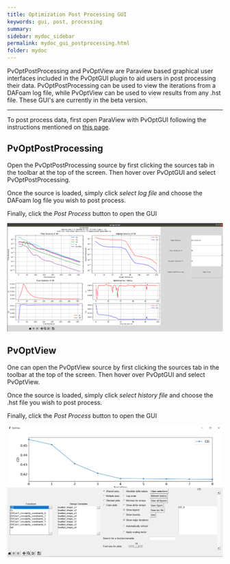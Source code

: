 ```yaml
---
title: Optimization Post Processing GUI
keywords: gui, post, processing
summary: 
sidebar: mydoc_sidebar
permalink: mydoc_gui_postprocessing.html
folder: mydoc
---
```


PvOptPostProcessing and PvOptView are Paraview based graphical user interfaces included in the PvOptGUI plugin to aid users in post processing their data. PvOptPostProcessing can be used to view the iterations from a DAFoam log file, while PvOptView can be used to view results from any .hst file. These GUI's are currently in the beta version.

---

To post process data, first open ParaView with PvOptGUI following the instructions mentioned on [this page](mydoc_gui_overview.html).

## PvOptPostProcessing

Open the PvOptPostProcessing source by first clicking the sources tab in the toolbar at the top of the screen. Then hover over PvOptGUI and select PvOptPostProcessing.

Once the source is loaded, simply click *select log file* and choose the DAFoam log file you wish to post process.

Finally, click the *Post Process* button to open the GUI

![pvOptPostProcessing](/images/tutorials/GUI_pyGUI_post.png)

## PvOptView

One can open the PvOptView source by first clicking the sources tab in the toolbar at the top of the screen. Then hover over PvOptGUI and select PvOptView.

Once the source is loaded, simply click *select history file* and choose the .hst file you wish to post process.

Finally, click the *Post Process* button to open the GUI

![pvOptView](/images/tutorials/GUI_optView.png)
